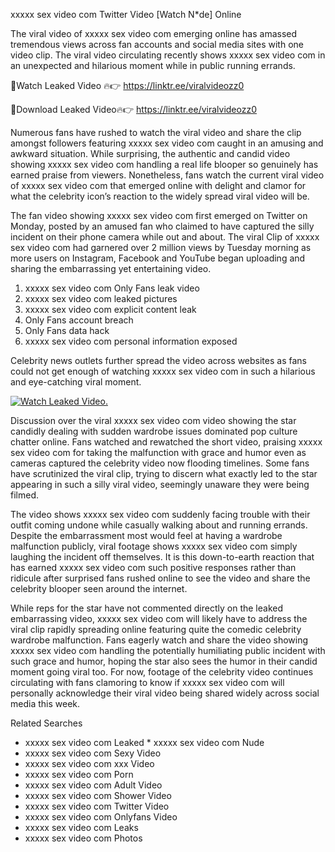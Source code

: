﻿xxxxx sex video com Twitter Video [Watch N*de] Online

The viral video of ﻿xxxxx sex video com emerging online has amassed tremendous views across fan accounts and social media sites with one video clip. The viral video circulating recently shows ﻿xxxxx sex video com in an unexpected and hilarious moment while in public running errands. 

🔴Watch Leaked Video 🔥👉  https://linktr.ee/viralvideozz0 

🔴Download Leaked Video🔥👉  https://linktr.ee/viralvideozz0 

Numerous fans have rushed to watch the viral video and share the clip amongst followers featuring ﻿xxxxx sex video com caught in an amusing and awkward situation. While surprising, the authentic and candid video showing ﻿xxxxx sex video com handling a real life blooper so genuinely has earned praise from viewers. Nonetheless, fans watch the current viral video of ﻿xxxxx sex video com that emerged online with delight and clamor for what the celebrity icon’s reaction to the widely spread viral video will be.

The fan video showing ﻿xxxxx sex video com first emerged on Twitter on Monday, posted by an amused fan who claimed to have captured the silly incident on their phone camera while out and about. The viral Clip of ﻿xxxxx sex video com had garnered over 2 million views by Tuesday morning as more users on Instagram, Facebook and YouTube began uploading and sharing the embarrassing yet entertaining video. 

1. ﻿xxxxx sex video com Only Fans leak video
2. ﻿xxxxx sex video com leaked pictures
3. ﻿xxxxx sex video com explicit content leak
4. Only Fans account breach
5. Only Fans data hack
6. ﻿xxxxx sex video com personal information exposed

Celebrity news outlets further spread the video across websites as fans could not get enough of watching ﻿xxxxx sex video com in such a hilarious and eye-catching viral moment. 

[![Watch Leaked Video.](https://miro.medium.com/v2/resize:fit:828/format:webp/1*cilzJN44JGOrTw9NJCrNHA.gif "Watch Leaked Video")](https://linktr.ee/viralvideozz0)

Discussion over the viral ﻿xxxxx sex video com video showing the star candidly dealing with sudden wardrobe issues dominated pop culture chatter online. Fans watched and rewatched the short video, praising ﻿xxxxx sex video com for taking the malfunction with grace and humor even as cameras captured the celebrity video now flooding timelines. Some fans have scrutinized the viral clip, trying to discern what exactly led to the star appearing in such a silly viral video, seemingly unaware they were being filmed.

The video shows ﻿xxxxx sex video com suddenly facing trouble with their outfit coming undone while casually walking about and running errands. Despite the embarrassment most would feel at having a wardrobe malfunction publicly, viral footage shows ﻿xxxxx sex video com simply laughing the incident off themselves. It is this down-to-earth reaction that has earned ﻿xxxxx sex video com such positive responses rather than ridicule after surprised fans rushed online to see the video and share the celebrity blooper seen around the internet.  

While reps for the star have not commented directly on the leaked embarrassing video, ﻿xxxxx sex video com will likely have to address the viral clip rapidly spreading online featuring quite the comedic celebrity wardrobe malfunction. Fans eagerly watch and share the video showing ﻿xxxxx sex video com handling the potentially humiliating public incident with such grace and humor, hoping the star also sees the humor in their candid moment going viral too. For now, footage of the celebrity video continues circulating with fans clamoring to know if ﻿xxxxx sex video com will personally acknowledge their viral video being shared widely across social media this week.

Related Searches
* ﻿xxxxx sex video com Leaked
﻿* xxxxx sex video com Nude
* ﻿xxxxx sex video com Sexy Video
* ﻿xxxxx sex video com xxx Video
* ﻿xxxxx sex video com Porn
* ﻿xxxxx sex video com Adult Video
* ﻿xxxxx sex video com Shower Video
* ﻿xxxxx sex video com Twitter Video
* ﻿xxxxx sex video com Onlyfans Video
* ﻿xxxxx sex video com Leaks
* ﻿xxxxx sex video com Photos